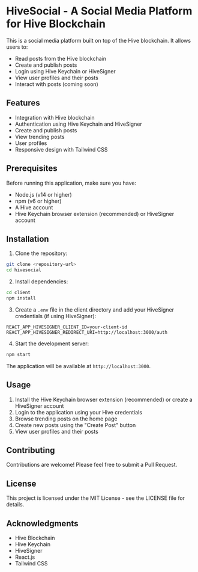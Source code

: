 # HiveSocial - A Social Media Platform for Hive Blockchain

This is a social media platform built on top of the Hive blockchain. It allows users to:
- Read posts from the Hive blockchain
- Create and publish posts
- Login using Hive Keychain or HiveSigner
- View user profiles and their posts
- Interact with posts (coming soon)

## Features

- Integration with Hive blockchain
- Authentication using Hive Keychain and HiveSigner
- Create and publish posts
- View trending posts
- User profiles
- Responsive design with Tailwind CSS

## Prerequisites

Before running this application, make sure you have:
- Node.js (v14 or higher)
- npm (v6 or higher)
- A Hive account
- Hive Keychain browser extension (recommended) or HiveSigner account

## Installation

1. Clone the repository:
```bash
git clone <repository-url>
cd hivesocial
```

2. Install dependencies:
```bash
cd client
npm install
```

3. Create a `.env` file in the client directory and add your HiveSigner credentials (if using HiveSigner):
```
REACT_APP_HIVESIGNER_CLIENT_ID=your-client-id
REACT_APP_HIVESIGNER_REDIRECT_URI=http://localhost:3000/auth
```

4. Start the development server:
```bash
npm start
```

The application will be available at `http://localhost:3000`.

## Usage

1. Install the Hive Keychain browser extension (recommended) or create a HiveSigner account
2. Login to the application using your Hive credentials
3. Browse trending posts on the home page
4. Create new posts using the "Create Post" button
5. View user profiles and their posts

## Contributing

Contributions are welcome! Please feel free to submit a Pull Request.

## License

This project is licensed under the MIT License - see the LICENSE file for details.

## Acknowledgments

- Hive Blockchain
- Hive Keychain
- HiveSigner
- React.js
- Tailwind CSS 